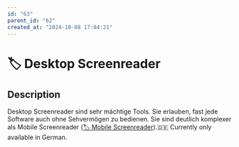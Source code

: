 ```yaml
---
id: "63"
parent_id: "62"
created_at: "2024-10-08 17:04:21"
---
```


# 🏷️ Desktop Screenreader

## Description

Desktop Screenreader sind sehr mächtige Tools. Sie erlauben, fast jede Software auch ohne Sehvermögen zu bedienen. Sie sind deutlich komplexer als Mobile Screenreader ([🏷️ Mobile Screenreader](/en/tags/mobile-screenreader)).🇩🇪 Currently only available in German.
